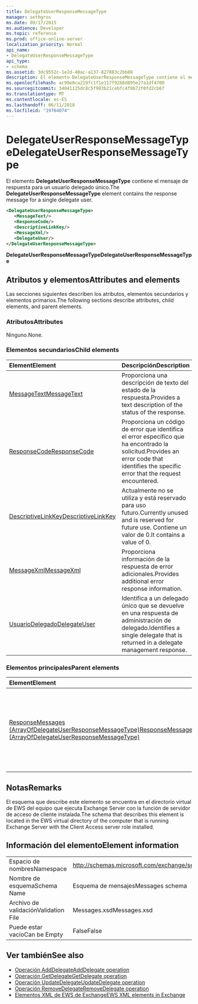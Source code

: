 ```yaml
---
title: DelegateUserResponseMessageType
manager: sethgros
ms.date: 09/17/2015
ms.audience: Developer
ms.topic: reference
ms.prod: office-online-server
localization_priority: Normal
api_name:
- DelegateUserResponseMessageType
api_type:
- schema
ms.assetid: 3dc9552c-1e2d-40ac-a137-827883c2bb88
description: El elemento DelegateUserResponseMessageType contiene el mensaje de respuesta para un usuario delegado único.
ms.openlocfilehash: ac99e0ca219fc1f1e117f9288d895e27a1df4700
ms.sourcegitcommit: 34041125dc8c5f993b21cebfc4f8b72f0fd2cb6f
ms.translationtype: MT
ms.contentlocale: es-ES
ms.lasthandoff: 06/11/2018
ms.locfileid: "19764074"
---
```

# <a name="delegateuserresponsemessagetype"></a><span data-ttu-id="bf703-103">DelegateUserResponseMessageType</span><span class="sxs-lookup"><span data-stu-id="bf703-103">DelegateUserResponseMessageType</span></span>

<span data-ttu-id="bf703-104">El elemento **DelegateUserResponseMessageType** contiene el mensaje de respuesta para un usuario delegado único.</span><span class="sxs-lookup"><span data-stu-id="bf703-104">The **DelegateUserResponseMessageType** element contains the response message for a single delegate user.</span></span> 
  
```xml
<DelegateUserResponseMessageType>
   <MessageText/>
   <ResponseCode/>
   <DescriptiveLinkKey/>
   <MessageXml/>
   <DelegateUser/>
</DelegateUserResponseMessageType>
```

<span data-ttu-id="bf703-105">**DelegateUserResponseMessageType**</span><span class="sxs-lookup"><span data-stu-id="bf703-105">**DelegateUserResponseMessageType**</span></span>

## <a name="attributes-and-elements"></a><span data-ttu-id="bf703-106">Atributos y elementos</span><span class="sxs-lookup"><span data-stu-id="bf703-106">Attributes and elements</span></span>

<span data-ttu-id="bf703-107">Las secciones siguientes describen los atributos, elementos secundarios y elementos primarios.</span><span class="sxs-lookup"><span data-stu-id="bf703-107">The following sections describe attributes, child elements, and parent elements.</span></span>
  
### <a name="attributes"></a><span data-ttu-id="bf703-108">Atributos</span><span class="sxs-lookup"><span data-stu-id="bf703-108">Attributes</span></span>

<span data-ttu-id="bf703-109">Ninguno.</span><span class="sxs-lookup"><span data-stu-id="bf703-109">None.</span></span>
  
### <a name="child-elements"></a><span data-ttu-id="bf703-110">Elementos secundarios</span><span class="sxs-lookup"><span data-stu-id="bf703-110">Child elements</span></span>

|<span data-ttu-id="bf703-111">**Element**</span><span class="sxs-lookup"><span data-stu-id="bf703-111">**Element**</span></span>|<span data-ttu-id="bf703-112">**Descripción**</span><span class="sxs-lookup"><span data-stu-id="bf703-112">**Description**</span></span>|
|:-----|:-----|
|[<span data-ttu-id="bf703-113">MessageText</span><span class="sxs-lookup"><span data-stu-id="bf703-113">MessageText</span></span>](messagetext.md) <br/> |<span data-ttu-id="bf703-114">Proporciona una descripción de texto del estado de la respuesta.</span><span class="sxs-lookup"><span data-stu-id="bf703-114">Provides a text description of the status of the response.</span></span>  <br/> |
|[<span data-ttu-id="bf703-115">ResponseCode</span><span class="sxs-lookup"><span data-stu-id="bf703-115">ResponseCode</span></span>](responsecode.md) <br/> |<span data-ttu-id="bf703-116">Proporciona un código de error que identifica el error específico que ha encontrado la solicitud.</span><span class="sxs-lookup"><span data-stu-id="bf703-116">Provides an error code that identifies the specific error that the request encountered.</span></span>  <br/> |
|[<span data-ttu-id="bf703-117">DescriptiveLinkKey</span><span class="sxs-lookup"><span data-stu-id="bf703-117">DescriptiveLinkKey</span></span>](descriptivelinkkey.md) <br/> |<span data-ttu-id="bf703-118">Actualmente no se utiliza y está reservado para uso futuro.</span><span class="sxs-lookup"><span data-stu-id="bf703-118">Currently unused and is reserved for future use.</span></span> <span data-ttu-id="bf703-119">Contiene un valor de 0.</span><span class="sxs-lookup"><span data-stu-id="bf703-119">It contains a value of 0.</span></span>  <br/> |
|[<span data-ttu-id="bf703-120">MessageXml</span><span class="sxs-lookup"><span data-stu-id="bf703-120">MessageXml</span></span>](messagexml.md) <br/> |<span data-ttu-id="bf703-121">Proporciona información de la respuesta de error adicionales.</span><span class="sxs-lookup"><span data-stu-id="bf703-121">Provides additional error response information.</span></span>  <br/> |
|[<span data-ttu-id="bf703-122">UsuarioDelegado</span><span class="sxs-lookup"><span data-stu-id="bf703-122">DelegateUser</span></span>](delegateuser.md) <br/> |<span data-ttu-id="bf703-123">Identifica a un delegado único que se devuelve en una respuesta de administración de delegado.</span><span class="sxs-lookup"><span data-stu-id="bf703-123">Identifies a single delegate that is returned in a delegate management response.</span></span>  <br/> |
   
### <a name="parent-elements"></a><span data-ttu-id="bf703-124">Elementos principales</span><span class="sxs-lookup"><span data-stu-id="bf703-124">Parent elements</span></span>

|<span data-ttu-id="bf703-125">**Element**</span><span class="sxs-lookup"><span data-stu-id="bf703-125">**Element**</span></span>|<span data-ttu-id="bf703-126">**Descripción**</span><span class="sxs-lookup"><span data-stu-id="bf703-126">**Description**</span></span>|
|:-----|:-----|
|[<span data-ttu-id="bf703-127">ResponseMessages (ArrayOfDelegateUserResponseMessageType)</span><span class="sxs-lookup"><span data-stu-id="bf703-127">ResponseMessages (ArrayOfDelegateUserResponseMessageType)</span></span>](responsemessages-arrayofdelegateuserresponsemessagetype.md) <br/> |<span data-ttu-id="bf703-128">Contiene los mensajes de respuesta para una solicitud de administración de servicios Web de Exchange delegado.</span><span class="sxs-lookup"><span data-stu-id="bf703-128">Contains the response messages for an Exchange Web Services delegate management request.</span></span>  <br/> |
   
## <a name="remarks"></a><span data-ttu-id="bf703-129">Notas</span><span class="sxs-lookup"><span data-stu-id="bf703-129">Remarks</span></span>

<span data-ttu-id="bf703-130">El esquema que describe este elemento se encuentra en el directorio virtual de EWS del equipo que ejecuta Exchange Server con la función de servidor de acceso de cliente instalada.</span><span class="sxs-lookup"><span data-stu-id="bf703-130">The schema that describes this element is located in the EWS virtual directory of the computer that is running Exchange Server with the Client Access server role installed.</span></span>
  
## <a name="element-information"></a><span data-ttu-id="bf703-131">Información del elemento</span><span class="sxs-lookup"><span data-stu-id="bf703-131">Element information</span></span>

|||
|:-----|:-----|
|<span data-ttu-id="bf703-132">Espacio de nombres</span><span class="sxs-lookup"><span data-stu-id="bf703-132">Namespace</span></span>  <br/> |http://schemas.microsoft.com/exchange/services/2006/messages  <br/> |
|<span data-ttu-id="bf703-133">Nombre de esquema</span><span class="sxs-lookup"><span data-stu-id="bf703-133">Schema Name</span></span>  <br/> |<span data-ttu-id="bf703-134">Esquema de mensajes</span><span class="sxs-lookup"><span data-stu-id="bf703-134">Messages schema</span></span>  <br/> |
|<span data-ttu-id="bf703-135">Archivo de validación</span><span class="sxs-lookup"><span data-stu-id="bf703-135">Validation File</span></span>  <br/> |<span data-ttu-id="bf703-136">Messages.xsd</span><span class="sxs-lookup"><span data-stu-id="bf703-136">Messages.xsd</span></span>  <br/> |
|<span data-ttu-id="bf703-137">Puede estar vacío</span><span class="sxs-lookup"><span data-stu-id="bf703-137">Can be Empty</span></span>  <br/> |<span data-ttu-id="bf703-138">False</span><span class="sxs-lookup"><span data-stu-id="bf703-138">False</span></span>  <br/> |
   
## <a name="see-also"></a><span data-ttu-id="bf703-139">Ver también</span><span class="sxs-lookup"><span data-stu-id="bf703-139">See also</span></span>

- [<span data-ttu-id="bf703-140">Operación AddDelegate</span><span class="sxs-lookup"><span data-stu-id="bf703-140">AddDelegate operation</span></span>](adddelegate-operation.md)  
- [<span data-ttu-id="bf703-141">Operación GetDelegate</span><span class="sxs-lookup"><span data-stu-id="bf703-141">GetDelegate operation</span></span>](getdelegate-operation.md) 
- [<span data-ttu-id="bf703-142">Operación UpdateDelegate</span><span class="sxs-lookup"><span data-stu-id="bf703-142">UpdateDelegate operation</span></span>](updatedelegate-operation.md)  
- [<span data-ttu-id="bf703-143">Operación RemoveDelegate</span><span class="sxs-lookup"><span data-stu-id="bf703-143">RemoveDelegate operation</span></span>](removedelegate-operation.md)
- [<span data-ttu-id="bf703-144">Elementos XML de EWS de Exchange</span><span class="sxs-lookup"><span data-stu-id="bf703-144">EWS XML elements in Exchange</span></span>](ews-xml-elements-in-exchange.md)

